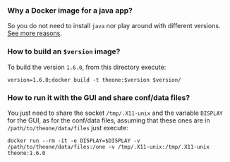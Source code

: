 ### Why a Docker image for a java app?
So you do not need to install `java` nor play around with different versions. [See more reasons](https://stackoverflow.com/questions/34487094/why-use-docker-arent-java-files-like-war-files-already-running-on-jvm).

### How to build an `$version` image?
To build the version `1.6.0`, from this directory execute:

    version=1.6.0;docker build -t theone:$version $version/

### How to run it with the GUI and share conf/data files?
You just need to share the socket `/tmp/.X11-unix` and the variable `DISPLAY` for the GUI, as for the conf/data files, assuming that these ones are in `/path/to/theone/data/files` just execute:

    docker run --rm -it -e DISPLAY=$DISPLAY -v /path/to/theone/data/files:/one -v /tmp/.X11-unix:/tmp/.X11-unix theone:1.6.0
